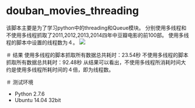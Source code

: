 # douban_movies_threading
该脚本主要是为了学习python中的threading和Queue模块。
分别使用多线程和不使用多线程抓取了2011,2012,2013,2014四年中豆瓣电影的前100部。
使用多线程的脚本中设置的线程数为４。
![](https://github.com/smartczy/douban_movies_threading/raw/master/weather.png)

＃ 结果
使用多线程的脚本抓取所有数据总共耗时：23.54秒
不使用多线程的脚本抓取所有数据总共耗时：92.48秒
从结果可以看出，不使用多线程所消耗时间大约是使用多线程所耗时间的４倍，即为线程数。

＃ 测试环境
* Python 2.7.6
* Ubuntu 14.04 32bit

